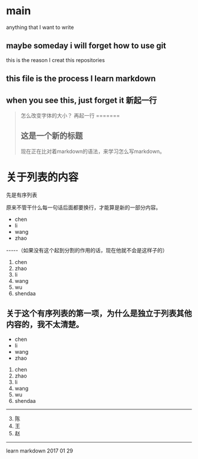 # main
anything that I want to write
## maybe someday i will forget how to use git
this is the reason I creat this repositories
## this file is the process I learn markdown
when you see this, just forget it
新起一行
---------------
>怎么改变字体的大小？
再起一行
=======
>## 这是一个新的标题
>现在正在比对着markdown的语法，来学习怎么写markdown。

关于列表的内容
=======
先是有序列表

原来不管干什么每一句话后面都要换行，才能算是新的一部分内容。

+ chen
+ li
+ wang
+ zhao

-----（如果没有这个起到分割的作用的话，现在他就不会是这样子的）


1. chen
2. zhao
3. li
4. wang
5. wu
6. shendaa

关于这个有序列表的第一项，为什么是独立于列表其他内容的，我不太清楚。
---
+ chen
+ li
+ wang
+ zhao

1. chen
2. zhao
3. li
4. wang
5. wu
6. shendaa

-------

3. 陈
4. 王
5. 赵

-----
learn markdown  2017 01 29
